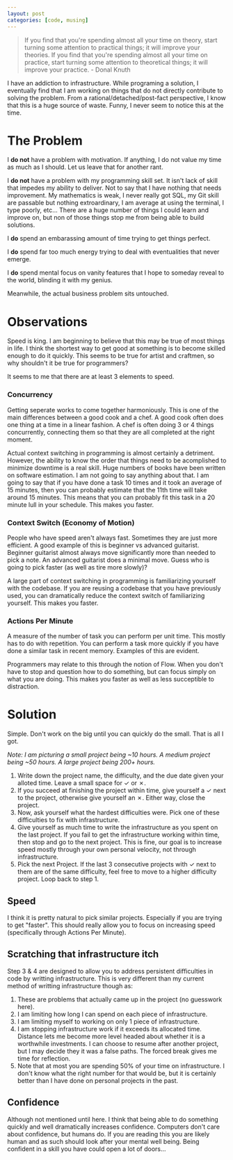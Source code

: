 ```yaml
---
layout: post
categories: [code, musing]
---
```


> If you find that you're spending almost all your time on theory, start turning some attention to practical things; it will improve your theories. If you find that you're spending almost all your time on practice, start turning some attention to theoretical things; it will improve your practice. - Donal Knuth

I have an addiction to infrastructure. While programing a solution, I eventually find that I am working on things that do not directly contribute to solving the problem. From a rational/detached/post-fact perspective, I know that this is a huge source of waste. Funny, I never seem to notice this at the time.

# The Problem

I **do not** have a problem with motivation. If anything, I do not value my time as much as I should. Let us leave that for another rant. 

I **do not** have a problem with my programming skill set. It isn't lack of skill that impedes my ability to deliver. Not to say that I have nothing that needs improvement. My mathematics is weak, I never really got SQL, my Git skill are passable but nothing extroardinary, I am average at using the terminal, I type poorly, etc... There are a huge number of things I could learn and improve on, but non of those things stop me from being able to build solutions.

I **do** spend an embarassing amount of time trying to get things perfect. 

I **do** spend far too much energy trying to deal with eventualities that never emerge. 

I **do** spend mental focus on vanity features that I hope to someday reveal to the world, blinding it with my genius. 

Meanwhile, the actual business problem sits untouched.


# Observations

Speed is king. I am beginning to believe that this may be true of most things in life. I think the shortest way to get good at something is to become skilled enough to do it quickly. This seems to be true for artist and craftmen, so why shouldn't it be true for programmers?

It seems to me that there are at least 3 elements to speed.

### Concurrency
Getting seperate works to come together harmoniously. This is one of the main differences between a good cook and a chef. A good cook often does one thing at a time in a linear fashion. A chef is often doing 3 or 4 things concurrently, connecting them so that they are all completed at the right moment.

Actual context switching in programming is almost certainly a detriment. However, the ability to know the order that things need to be acomplished to minimize downtime is a real skill. Huge numbers of books have been written on software estimation. I am not going to say anything about that. I am going to say that if you have done a task 10 times and it took an average of 15 minutes, then you can probably estimate that the 11th time will take around 15 minutes. This means that you can probably fit this task in a 20 minute lull in your schedule. This makes you faster.

### Context Switch (Economy of Motion)
People who have speed aren't always fast. Sometimes they are just more efficient. A good example of this is beginner vs advanced guitarist. Beginner guitarist almost always move significantly more than needed to pick a note. An advanced guitarist does a minimal move. Guess who is going to pick faster (as well as tire more slowly)?

A large part of context switching in programming is familiarizing yourself with the codebase. If you are reusing a codebase that you have previously used, you can dramatically reduce the context switch of familiarizing yourself. This makes you faster.

### Actions Per Minute
A measure of the number of task you can perform per unit time. This mostly has to do with repetition. You can perform a task more quickly if you have done a similar task in recent memory. Examples of this are evident.

Programmers may relate to this through the notion of Flow. When you don't have to stop and question how to do something, but can focus simply on what you are doing. This makes you faster as well as less succeptible to distraction.

# Solution

Simple. Don't work on the big until you can quickly do the small. That is all I got.

*Note: I am picturing a small project being ~10 hours. A medium project being ~50 hours. A large project being 200+ hours.*

1. Write down the project name, the difficulty, and the due date given your alloted time. Leave a small space for &#x2713; or &#x2717;.
2.  If you succeed at finishing the project within time, give yourself a &#x2713; next to the project, otherwise give yourself an &#x2717;. Either way, close the project.
3. Now, ask yourself what the hardest difficulties were. Pick one of these difficulties to fix with infrastructure.
4. Give yourself as much time to write the infrastructure as you spent on the last project. If you fail to get the infrastructure working within time, then stop and go to the next project. This is fine, our goal is to increase speed mostly through your own personal velocity, not through infrastructure.
5. Pick the next Project. If the last 3 consecutive projects with &#x2713; next to them are of the same difficulty, feel free to move to a higher difficulty project. Loop back to step 1.


## Speed
I think it is pretty natural to pick similar projects. Especially if you are trying to get "faster". This should really allow you to focus on increasing speed (specifically through Actions Per Minute).

## Scratching that infrastructure itch
Step 3 & 4 are designed to allow you to address persistent difficulties in code by writting infrastructure. This is very different than my current method of writting infrastructure though as:

1. These are problems that actually came up in the project (no guesswork here).
2. I am limiting how long I can spend on each piece of infrastructure.
3. I am limiting myself to working on only 1 piece of infrastructure.
4. I am stopping infrastructure work if it exceeds its allocated time. Distance lets me become more level headed about whether it is a worthwhile investments. I can choose to resume after another project, but I may decide they it was a false paths. The forced break gives me time for reflection.
5. Note that at most you are spending 50% of your time on infrastructure. I don't know what the right number for that would be, but it is certainly better than I have done on personal projects in the past.

## Confidence
Although not mentioned until here. I think that being able to do something quickly and well dramatically increases confidence. Computers don't care about confidence, but humans do. If you are reading this you are likely human and as such should look after your mental well being. Being confident in a skill you have could open a lot of doors...
